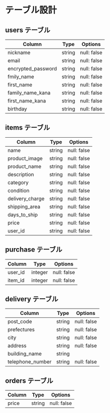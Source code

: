 # テーブル設計

## users テーブル

| Column                 | Type   | Options     |
| ---------------------- | ------ | ----------- |
| nickname               | string | null: false |
| email                  | string | null: false |
| encrypted_password     | string | null: false |
| fmily_name             | string | null: false |
| first_name             | string | null: false |
| family_name_kana       | string | null: false |
| first_name_kana        | string | null: false |
| birthday               | string | null: false |


## items テーブル

| Column         | Type   | Options     |
| -------------- | ------ | ----------- |
| name           | string | null: false |
|product_image   | string | null: false |
| product_name   | string | null: false |
|description     | string | null: false |
|category        | string | null: false |
|condition       | string | null: false |
|delivery_charge | string | null: false |
|shipping_area   | string | null: false |
|days_to_ship    | string | null: false |
|price           | string | null: false |
|user_id         | string | null: false |

## purchase テーブル

| Column    | Type       | Options     |
| --------- | ---------- | ----------- |
| user_id   | integer    | null: false |
| item_id   | integer    | null: false |

## delivery テーブル

| Column           | Type   | Options     |
| ---------------- | -------| ------------|
| post_code        | string | null: false |
| prefectures      | string | null: false |
| city             | string | null: false |
| address          | string | null: false |
| building_name    | string |             |
| telephone_number | string | null: false |

## orders テーブル

| Column       | Type   | Options     |
| -------------| -------| ------------|
| price        | string | null: false |

